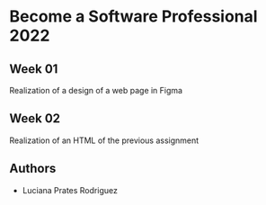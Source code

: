 # Become a Software Professional 2022

## Week 01

Realization of a design of a web page in Figma

## Week 02

Realization of an HTML of the previous assignment

## Authors

- Luciana Prates Rodriguez
